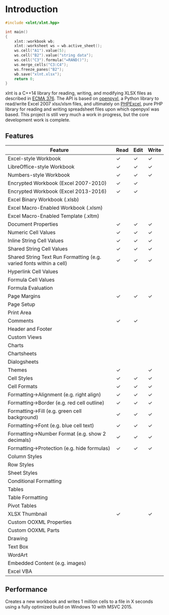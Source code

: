 
# Introduction

```c++
#include <xlnt/xlnt.hpp>

int main()
{
    xlnt::workbook wb;
    xlnt::worksheet ws = wb.active_sheet();
    ws.cell("A1").value(5);
    ws.cell("B2").value("string data");
    ws.cell("C3").formula("=RAND()");
    ws.merge_cells("C3:C4");
    ws.freeze_panes("B2");
    wb.save("xlnt.xlsx");
    return 0;
}
```

xlnt is a C++14 library for reading, writing, and modifying XLSX files as described in [ECMA 376](http://www.ecma-international.org/publications/standards/Ecma-376.htm). The API is based on [openpyxl](https://bitbucket.org/openpyxl/openpyxl), a Python library to read/write Excel 2007 xlsx/xlsm files, and ultimately on [PHPExcel](https://github.com/PHPOffice/PHPExcel), pure PHP library for reading and writing spreadsheet files upon which openpyxl was based. This project is still very much a work in progress, but the core development work is complete.

## Features

| Feature                                                             | Read | Edit | Write |
|---------------------------------------------------------------------|------|------|-------|
| Excel-style Workbook                                                | ✓    | ✓    | ✓     |
| LibreOffice-style Workbook                                          | ✓    | ✓    | ✓     |
| Numbers-style Workbook                                              | ✓    | ✓    | ✓     |
| Encrypted Workbook (Excel 2007-2010)                                | ✓    | ✓    |       |
| Encrypted Workbook (Excel 2013-2016)                                | ✓    | ✓    |       |
| Excel Binary Workbook (.xlsb)                                       |      |      |       |
| Excel Macro-Enabled Workbook (.xlsm)                                |      |      |       |
| Excel Macro-Enabled Template (.xltm)                                |      |      |       |
| Document Properties                                                 | ✓    | ✓    | ✓     |
| Numeric Cell Values                                                 | ✓    | ✓    | ✓     |
| Inline String Cell Values                                           | ✓    | ✓    | ✓     |
| Shared String Cell Values                                           | ✓    | ✓    | ✓     |
| Shared String Text Run Formatting (e.g. varied fonts within a cell) | ✓    | ✓    | ✓     |
| Hyperlink Cell Values                                               |      |      |       |
| Formula Cell Values                                                 |      |      |       |
| Formula Evaluation                                                  |      |      |       |
| Page Margins                                                        | ✓    | ✓    | ✓     |
| Page Setup                                                          |      |      |       |
| Print Area                                                          |      |      |       |
| Comments                                                            | ✓    | ✓    |       |
| Header and Footer                                                   |      |      |       |
| Custom Views                                                        |      |      |       |
| Charts                                                              |      |      |       |
| Chartsheets                                                         |      |      |       |
| Dialogsheets                                                        |      |      |       |
| Themes                                                              | ✓    |      | ✓     |
| Cell Styles                                                         | ✓    | ✓    | ✓     |
| Cell Formats                                                        | ✓    | ✓    | ✓     |
| Formatting->Alignment (e.g. right align)                            | ✓    | ✓    | ✓     |
| Formatting->Border (e.g. red cell outline)                          | ✓    | ✓    | ✓     |
| Formatting->Fill (e.g. green cell background)                       | ✓    | ✓    | ✓     |
| Formatting->Font (e.g. blue cell text)                              | ✓    | ✓    | ✓     |
| Formatting->Number Format (e.g. show 2 decimals)                    | ✓    | ✓    | ✓     |
| Formatting->Protection (e.g. hide formulas)                         | ✓    | ✓    | ✓     |
| Column Styles                                                       |      |      |       |
| Row Styles                                                          |      |      |       |
| Sheet Styles                                                        |      |      |       |
| Conditional Formatting                                              |      |      |       |
| Tables                                                              |      |      |       |
| Table Formatting                                                    |      |      |       |
| Pivot Tables                                                        |      |      |       |
| XLSX Thumbnail                                                      | ✓    |      | ✓     |
| Custom OOXML Properties                                             |      |      |       |
| Custom OOXML Parts                                                  |      |      |       |
| Drawing                                                             |      |      |       |
| Text Box                                                            |      |      |       |
| WordArt                                                             |      |      |       |
| Embedded Content (e.g. images)                                      |      |      |       |
| Excel VBA                                                           |      |      |       |

## Performance

Creates a new workbook and writes 1 million cells to a file in X seconds using a fully optimized build on Windows 10 with MSVC 2015.
